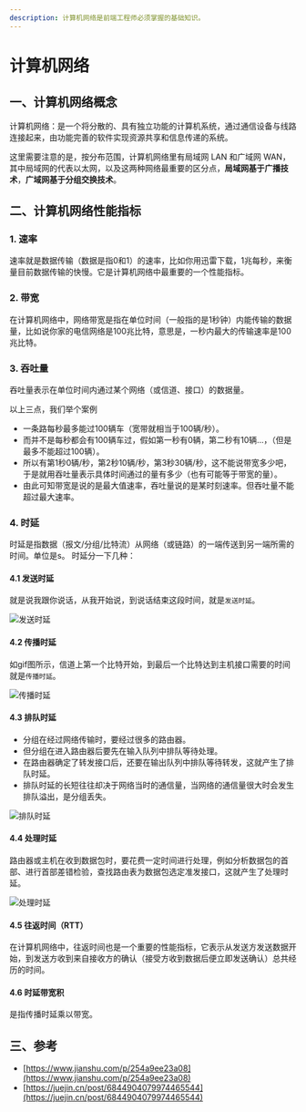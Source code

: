 ```yaml
---
description: 计算机网络是前端工程师必须掌握的基础知识。
---
```


# 计算机网络

## 一、计算机网络概念

计算机网络：是一个将分散的、具有独立功能的计算机系统，通过通信设备与线路连接起来，由功能完善的软件实现资源共享和信息传递的系统。

这里需要注意的是，按分布范围，计算机网络里有局域网 LAN 和广域网 WAN，其中局域网的代表以太网，以及这两种网络最重要的区分点，**局域网基于广播技术**，**广域网基于分组交换技术**。

## 二、计算机网络性能指标

### **1. 速率**

速率就是数据传输（数据是指0和1）的速率，比如你用迅雷下载，1兆每秒，来衡量目前数据传输的快慢。它是计算机网络中最重要的一个性能指标。

### **2. 带宽**

在计算机网络中，网络带宽是指在单位时间（一般指的是1秒钟）内能传输的数据量，比如说你家的电信网络是100兆比特，意思是，一秒内最大的传输速率是100兆比特。

### **3. 吞吐量**

吞吐量表示在单位时间内通过某个网络（或信道、接口）的数据量。

以上三点，我们举个案例

* 一条路每秒最多能过100辆车（宽带就相当于100辆/秒）。
* 而并不是每秒都会有100辆车过，假如第一秒有0辆，第二秒有10辆...，（但是最多不能超过100辆）。
* 所以有第1秒0辆/秒，第2秒10辆/秒，第3秒30辆/秒，这不能说带宽多少吧，于是就用吞吐量表示具体时间通过的量有多少（也有可能等于带宽的量）。
* 由此可知带宽是说的是最大值速率，吞吐量说的是某时刻速率。但吞吐量不能超过最大速率。

### **4. 时延**

时延是指数据（报文/分组/比特流）从网络（或链路）的一端传送到另一端所需的时间。单位是s。 时延分一下几种：

#### 4.1 发送时延

就是说我跟你说话，从我开始说，到说话结束这段时间，就是`发送时延`。

![发送时延](https://p3-juejin.byteimg.com/tos-cn-i-k3u1fbpfcp/b012e6acb9d34c26bdb1835810f2c537\~tplv-k3u1fbpfcp-watermark.awebp)

#### 4.2 传播时延

如gif图所示，信道上第一个比特开始，到最后一个比特达到主机接口需要的时间就是`传播时延`。

![传播时延](https://p3-juejin.byteimg.com/tos-cn-i-k3u1fbpfcp/9141f6056ff0469eb4a4fb6f5a9abda3\~tplv-k3u1fbpfcp-watermark.awebp)

#### 4.3 排队时延

* 分组在经过网络传输时，要经过很多的路由器。
* 但分组在进入路由器后要先在输入队列中排队等待处理。
* 在路由器确定了转发接口后，还要在输出队列中排队等待转发，这就产生了排队时延。
* 排队时延的长短往往却决于网络当时的通信量，当网络的通信量很大时会发生排队溢出，是分组丢失。

![排队时延](https://p3-juejin.byteimg.com/tos-cn-i-k3u1fbpfcp/9d9659ec80a14539b7a5f2375f32708e\~tplv-k3u1fbpfcp-watermark.awebp)

#### 4.4 处理时延

路由器或主机在收到数据包时，要花费一定时间进行处理，例如分析数据包的首部、进行首部差错检验，查找路由表为数据包选定准发接口，这就产生了处理时延。

![处理时延](https://p3-juejin.byteimg.com/tos-cn-i-k3u1fbpfcp/327c709e5a8f42ba9352744c51671080\~tplv-k3u1fbpfcp-watermark.awebp)

#### 4.5 往返时间（RTT）

在计算机网络中，往返时间也是一个重要的性能指标，它表示从发送方发送数据开始，到发送方收到来自接收方的确认（接受方收到数据后便立即发送确认）总共经历的时间。

#### 4.6 时延带宽积

是指传播时延乘以带宽。

## 三、参考

* [https://www.jianshu.com/p/254a9ee23a08](https://www.jianshu.com/p/254a9ee23a08)
* [https://juejin.cn/post/6844904079974465544](https://juejin.cn/post/6844904079974465544)
